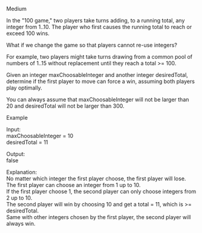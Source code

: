 Medium

In the "100 game," two players take turns adding, to a running total, any integer from 1..10. The player who first causes the running total to reach or exceed 100 wins.

What if we change the game so that players cannot re-use integers?

For example, two players might take turns drawing from a common pool of numbers of 1..15 without replacement until they reach a total >= 100.

Given an integer maxChoosableInteger and another integer desiredTotal, determine if the first player to move can force a win, assuming both players play optimally.

You can always assume that maxChoosableInteger will not be larger than 20 and desiredTotal will not be larger than 300.

Example

Input:  
maxChoosableInteger = 10  
desiredTotal = 11

Output:  
false

Explanation:  
No matter which integer the first player choose, the first player will lose.  
The first player can choose an integer from 1 up to 10.  
If the first player choose 1, the second player can only choose integers from 2 up to 10.  
The second player will win by choosing 10 and get a total = 11, which is >= desiredTotal.  
Same with other integers chosen by the first player, the second player will always win.
